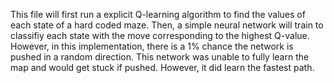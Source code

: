 This file will first run a explicit Q-learning algorithm to find the values of each state of a hard coded maze. Then, a simple neural network will train to classifiy each state with the move corresponding to the highest Q-value. However, in this implementation, there is a 1% chance the network is pushed in a random direction.
This network was unable to fully learn the map and would get stuck if pushed. However, it did learn the fastest path.
